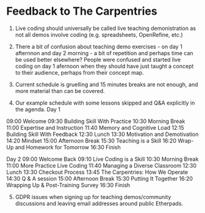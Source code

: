 # Feedback to The Carpentries
1. Live coding should universally be called live teaching demonistration as not all demos involve coding (e.g. spreadsheets, OpenRefine, etc.)

2. There a bit of confusion about teaching demo exercises - on day 1 afternnon and day 2 morning - a bit of repetition and perhaps time can be used better elsewhere? People were confused and started live coding on day 1 afernoon when they should have just taught a concept to their audience, perhaps from their concept map.

3. Current schedule is gruelling and 15 minutes breaks are not enough, and more material than can be covered.

4. Our example schedule with some lessons skipped and Q&A explicitly in the agenda.
Day 1

09:00	Welcome
09:30	Building Skill With Practice
10:30	Morning Break
11:00	Expertise and Instruction
11:40  Memory and Cognitive Load
12:15  Building Skill With Feedback
12:30	Lunch
13:30	Motivation and Demotivation
14:20	Mindset
15:00	Afternoon Break
15:30	Teaching is a Skill
16:20	Wrap-Up and Homework for Tomorrow
16:30	Finish

Day 2
09:00	Welcome Back
09:10	Live Coding is a Skill
10:30	Morning Break
11:00	More Practice Live Coding
11:40	Managing a Diverse Classroom
12:30	Lunch
13:30	Checkout Process
13:45 	The Carpentries: How We Operate
14:30	Q & A session
15:00	Afternoon Break
15:30	Putting It Together
16:20 	Wrapping Up & Post-Training Survey
16:30	Finish

5. GDPR issues when signing up for teaching demos/community discussions and leaving email addresses around public Etherpads.
